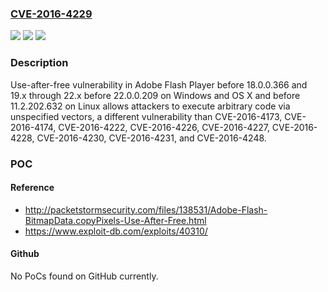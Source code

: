 ### [CVE-2016-4229](https://cve.mitre.org/cgi-bin/cvename.cgi?name=CVE-2016-4229)
![](https://img.shields.io/static/v1?label=Product&message=n%2Fa&color=blue)
![](https://img.shields.io/static/v1?label=Version&message=n%2Fa&color=blue)
![](https://img.shields.io/static/v1?label=Vulnerability&message=n%2Fa&color=brighgreen)

### Description

Use-after-free vulnerability in Adobe Flash Player before 18.0.0.366 and 19.x through 22.x before 22.0.0.209 on Windows and OS X and before 11.2.202.632 on Linux allows attackers to execute arbitrary code via unspecified vectors, a different vulnerability than CVE-2016-4173, CVE-2016-4174, CVE-2016-4222, CVE-2016-4226, CVE-2016-4227, CVE-2016-4228, CVE-2016-4230, CVE-2016-4231, and CVE-2016-4248.

### POC

#### Reference
- http://packetstormsecurity.com/files/138531/Adobe-Flash-BitmapData.copyPixels-Use-After-Free.html
- https://www.exploit-db.com/exploits/40310/

#### Github
No PoCs found on GitHub currently.

